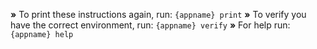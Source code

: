 __»__ To print these instructions again, run: `{appname} print`
__»__ To verify you have the correct environment, run: `{appname} verify`
__»__ For help run: `{appname} help`
